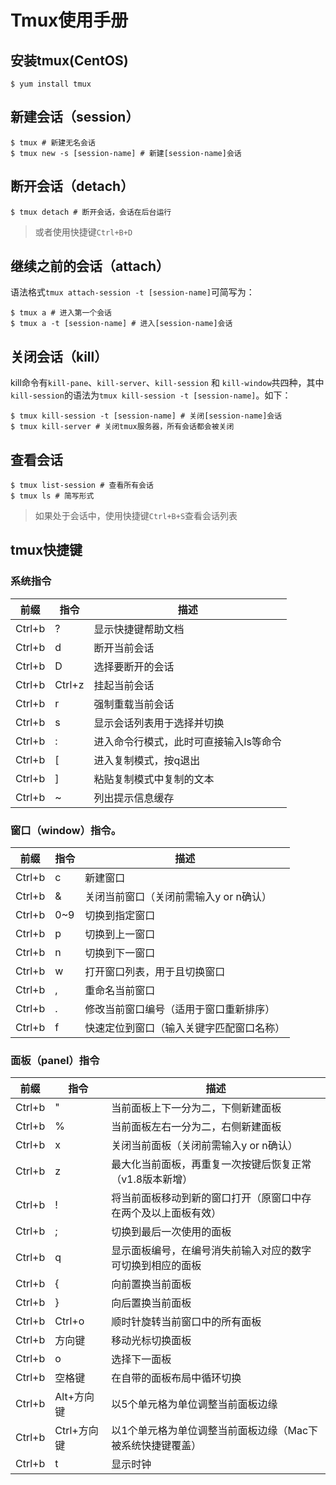 # Tmux使用手册
## 安装tmux(CentOS)
```shell
$ yum install tmux
```
## 新建会话（session）
```shell
$ tmux # 新建无名会话
$ tmux new -s [session-name] # 新建[session-name]会话
```
## 断开会话（detach）
```shell
$ tmux detach # 断开会话，会话在后台运行
```
> 或者使用快捷键`Ctrl+B+D`

## 继续之前的会话（attach）
语法格式`tmux attach-session -t [session-name]`可简写为：
```shell
$ tmux a # 进入第一个会话
$ tmux a -t [session-name] # 进入[session-name]会话
```

## 关闭会话（kill）
kill命令有`kill-pane`、`kill-server`、`kill-session` 和 `kill-window`共四种，其中`kill-session`的语法为`tmux kill-session -t [session-name]`。如下：
```shell
$ tmux kill-session -t [session-name] # 关闭[session-name]会话
$ tmux kill-server # 关闭tmux服务器，所有会话都会被关闭
```

## 查看会话
```shell
$ tmux list-session # 查看所有会话
$ tmux ls # 简写形式
```
> 如果处于会话中，使用快捷键`Ctrl+B+S`查看会话列表


## tmux快捷键
### 系统指令
|前缀	|指令|描述|
|---|---|---|
| Ctrl+b	| ? |	显示快捷键帮助文档|
| Ctrl+b| 	d	| 断开当前会话| 
| Ctrl+b	| D| 选择要断开的会话| 
| Ctrl+b	| Ctrl+z| 挂起当前会话| 
| Ctrl+b| 	r| 强制重载当前会话| 
| Ctrl+b	| s| 显示会话列表用于选择并切换| 
| Ctrl+b	| :| 进入命令行模式，此时可直接输入ls等命令| 
| Ctrl+b	| [| 进入复制模式，按q退出| 
| Ctrl+b	| ]| 粘贴复制模式中复制的文本| 
| Ctrl+b| 	~| 列出提示信息缓存| 

### 窗口（window）指令。

| 前缀	| 指令|描述|
|---|---|---|
|Ctrl+b|	c	|新建窗口|
|Ctrl+b|	&|	关闭当前窗口（关闭前需输入y or n确认）|
|Ctrl+b|	0~9|	切换到指定窗口|
|Ctrl+b|	p|	切换到上一窗口|
|Ctrl+b|	n|	切换到下一窗口|
|Ctrl+b|	w|	打开窗口列表，用于且切换窗口|
|Ctrl+b|	,|重命名当前窗口|
|Ctrl+b|	.|	修改当前窗口编号（适用于窗口重新排序）|
|Ctrl+b|	f|	快速定位到窗口（输入关键字匹配窗口名称）|

### 面板（panel）指令

|前缀	|指令	|描述|
|---|---|---|
|Ctrl+b|	"	|当前面板上下一分为二，下侧新建面板|
|Ctrl+b|%	|当前面板左右一分为二，右侧新建面板|
|Ctrl+b|x	|关闭当前面板（关闭前需输入y or n确认）|
|Ctrl+b|z	|最大化当前面板，再重复一次按键后恢复正常（v1.8版本新增）|
|Ctrl+b|!	|将当前面板移动到新的窗口打开（原窗口中存在两个及以上面板有效）|
|Ctrl+b|;	|切换到最后一次使用的面板|
|Ctrl+b|q	|显示面板编号，在编号消失前输入对应的数字可切换到相应的面板|
|Ctrl+b|{	|向前置换当前面板|
|Ctrl+b|}	|向后置换当前面板|
|Ctrl+b|Ctrl+o	|顺时针旋转当前窗口中的所有面板|
|Ctrl+b|方向键|移动光标切换面板|
|Ctrl+b|	o	|选择下一面板|
|Ctrl+b|空格键	|在自带的面板布局中循环切换|
|Ctrl+b|Alt+方向键	|以5个单元格为单位调整当前面板边缘|
|Ctrl+b|Ctrl+方向键|以1个单元格为单位调整当前面板边缘（Mac下被系统快捷键覆盖）|
|Ctrl+b|t	|显示时钟|